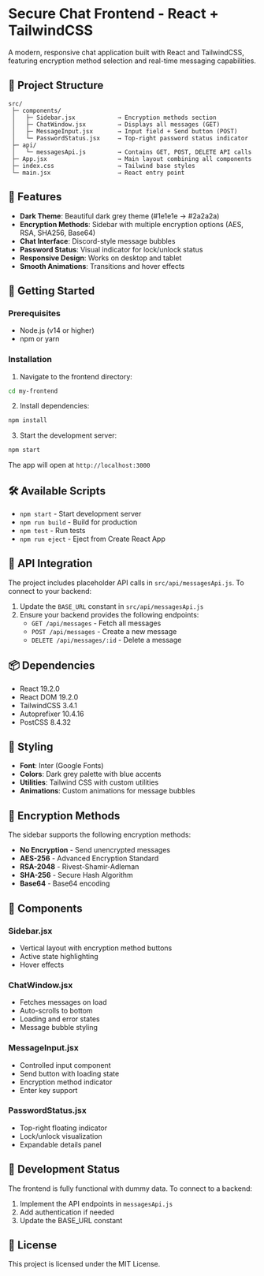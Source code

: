 # Secure Chat Frontend - React + TailwindCSS

A modern, responsive chat application built with React and TailwindCSS, featuring encryption method selection and real-time messaging capabilities.

## 📁 Project Structure

```
src/
 ├─ components/
 │   ├─ Sidebar.jsx            → Encryption methods section
 │   ├─ ChatWindow.jsx         → Displays all messages (GET)
 │   ├─ MessageInput.jsx       → Input field + Send button (POST)
 │   └─ PasswordStatus.jsx     → Top-right password status indicator
 ├─ api/
 │   └─ messagesApi.js         → Contains GET, POST, DELETE API calls
 ├─ App.jsx                    → Main layout combining all components
 ├─ index.css                  → Tailwind base styles
 └─ main.jsx                   → React entry point
```

## 🎨 Features

- **Dark Theme**: Beautiful dark grey theme (#1e1e1e → #2a2a2a)
- **Encryption Methods**: Sidebar with multiple encryption options (AES, RSA, SHA256, Base64)
- **Chat Interface**: Discord-style message bubbles
- **Password Status**: Visual indicator for lock/unlock status
- **Responsive Design**: Works on desktop and tablet
- **Smooth Animations**: Transitions and hover effects

## 🚀 Getting Started

### Prerequisites

- Node.js (v14 or higher)
- npm or yarn

### Installation

1. Navigate to the frontend directory:
```bash
cd my-frontend
```

2. Install dependencies:
```bash
npm install
```

3. Start the development server:
```bash
npm start
```

The app will open at `http://localhost:3000`

## 🛠️ Available Scripts

- `npm start` - Start development server
- `npm run build` - Build for production
- `npm test` - Run tests
- `npm run eject` - Eject from Create React App

## 🔌 API Integration

The project includes placeholder API calls in `src/api/messagesApi.js`. To connect to your backend:

1. Update the `BASE_URL` constant in `src/api/messagesApi.js`
2. Ensure your backend provides the following endpoints:
   - `GET /api/messages` - Fetch all messages
   - `POST /api/messages` - Create a new message
   - `DELETE /api/messages/:id` - Delete a message

## 📦 Dependencies

- React 19.2.0
- React DOM 19.2.0
- TailwindCSS 3.4.1
- Autoprefixer 10.4.16
- PostCSS 8.4.32

## 🎨 Styling

- **Font**: Inter (Google Fonts)
- **Colors**: Dark grey palette with blue accents
- **Utilities**: Tailwind CSS with custom utilities
- **Animations**: Custom animations for message bubbles

## 🔐 Encryption Methods

The sidebar supports the following encryption methods:
- **No Encryption** - Send unencrypted messages
- **AES-256** - Advanced Encryption Standard
- **RSA-2048** - Rivest-Shamir-Adleman
- **SHA-256** - Secure Hash Algorithm
- **Base64** - Base64 encoding

## 📝 Components

### Sidebar.jsx
- Vertical layout with encryption method buttons
- Active state highlighting
- Hover effects

### ChatWindow.jsx
- Fetches messages on load
- Auto-scrolls to bottom
- Loading and error states
- Message bubble styling

### MessageInput.jsx
- Controlled input component
- Send button with loading state
- Encryption method indicator
- Enter key support

### PasswordStatus.jsx
- Top-right floating indicator
- Lock/unlock visualization
- Expandable details panel

## 🚧 Development Status

The frontend is fully functional with dummy data. To connect to a backend:
1. Implement the API endpoints in `messagesApi.js`
2. Add authentication if needed
3. Update the BASE_URL constant

## 📄 License

This project is licensed under the MIT License.
